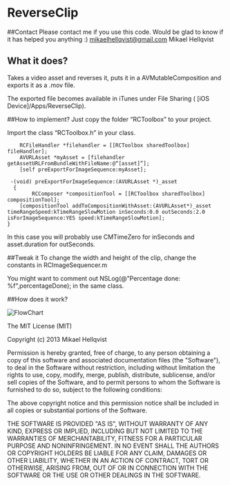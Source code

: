 # ReverseClip
##Contact
Please contact me if you use this code. Would be glad to know if it has helped you anything :)
mikaelhellqvist@gmail.com
Mikael Hellqvist

## What it does?
Takes a video asset and reverses it, puts it in a AVMutableComposition and exports it as a .mov file. 

The exported file becomes available in iTunes under File Sharing ( [iOS Device]/Apps/ReverseClip).

##How to implement?
Just copy the folder “RCToolbox” to your project.

Import the class “RCToolbox.h” in your class.

	    RCFileHandler *filehandler = [[RCToolbox sharedToolbox] fileHandler];
	    AVURLAsset *myAsset = [filehandler getAssetURLFromBundleWithFileName:@“[asset]”];
	    [self preExportForImageSequence:myAsset];

	 -(void) preExportForImageSequence:(AVURLAsset *)_asset
	  {
	 	    RCComposer *compositionTool = [[RCToolbox sharedToolbox] compositionTool];
	    [compositionTool addToCompositionWithAsset:(AVURLAsset*)_asset timeRangeSpeed:kTimeRangeSlowMotion inSeconds:0.0 outSeconds:2.0 isForImageSequence:YES speed:kTimeRangeSlowMotion];
	}

In this case you will probably use CMTimeZero for inSeconds and asset.duration for outSeconds.

##Tweak it
To change the width and height of the clip, change the constants in RCImageSequencer.m 

You might want to comment out  NSLog(@"Percentage done: %f",percentageDone); in the same class.

##How does it work?

![FlowChart](https://raw.github.com/mikaelhellqvist/ReverseClip/master/ReverseClip%20FlowChart.png)

The MIT License (MIT)

Copyright (c) 2013 Mikael Hellqvist

Permission is hereby granted, free of charge, to any person obtaining a copy
of this software and associated documentation files (the "Software"), to deal
in the Software without restriction, including without limitation the rights
to use, copy, modify, merge, publish, distribute, sublicense, and/or sell
copies of the Software, and to permit persons to whom the Software is
furnished to do so, subject to the following conditions:

The above copyright notice and this permission notice shall be included in
all copies or substantial portions of the Software.

THE SOFTWARE IS PROVIDED "AS IS", WITHOUT WARRANTY OF ANY KIND, EXPRESS OR
IMPLIED, INCLUDING BUT NOT LIMITED TO THE WARRANTIES OF MERCHANTABILITY,
FITNESS FOR A PARTICULAR PURPOSE AND NONINFRINGEMENT. IN NO EVENT SHALL THE
AUTHORS OR COPYRIGHT HOLDERS BE LIABLE FOR ANY CLAIM, DAMAGES OR OTHER
LIABILITY, WHETHER IN AN ACTION OF CONTRACT, TORT OR OTHERWISE, ARISING FROM,
OUT OF OR IN CONNECTION WITH THE SOFTWARE OR THE USE OR OTHER DEALINGS IN
THE SOFTWARE.